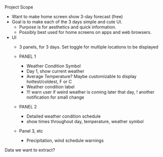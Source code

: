 Project Scope
- Want to make home screen show 3-day forecast (free)
- Goal is to make each of the 3 days simple and cute UI. 
    - Purpose is for aesthetics and quick information.
    - Possibly best used for home screens on apps and web browsers.
- UI
    - 3 panels, for 3 days. Set toggle for multiple locations to be displayed
    - PANEL 1
        - Weather Condition Symbol
        - Day 1, show current weather
        - Average Temperature? Maybe customizable to display hottest/coldest, F or C
        - Weather condition label
        - !!! warn user if weird weather is coming later that day, ! another notification for small change
        
    - PANEL 2
        - Detailed weather condition schedule
        - show times throughout day, temperature, weather symbol
            

    - Panel 3, etc
        - Precipitation, wind schedule warnings

Data we want to extract?